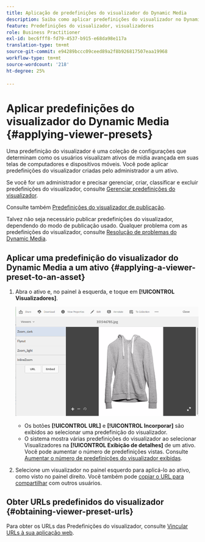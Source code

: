 ```yaml
---
title: Aplicação de predefinições do visualizador do Dynamic Media
description: Saiba como aplicar predefinições do visualizador no Dynamic Media.
feature: Predefinições do visualizador, visualizadores
role: Business Practitioner
exl-id: bec6fff8-fd79-4537-b915-e68da98e117a
translation-type: tm+mt
source-git-commit: e94289bccc09ceed89a2f8b926817507eaa19968
workflow-type: tm+mt
source-wordcount: '218'
ht-degree: 25%

---
```


# Aplicar predefinições do visualizador do Dynamic Media {#applying-viewer-presets}

Uma predefinição do visualizador é uma coleção de configurações que determinam como os usuários visualizam ativos de mídia avançada em suas telas de computadores e dispositivos móveis. Você pode aplicar predefinições do visualizador criadas pelo administrador a um ativo.

Se você for um administrador e precisar gerenciar, criar, classificar e excluir predefinições do visualizador, consulte [Gerenciar predefinições do visualizador](managing-viewer-presets.md).

Consulte também [Predefinições do visualizador de publicação](managing-viewer-presets.md#publishing-viewer-presets).

Talvez não seja necessário publicar predefinições do visualizador, dependendo do modo de publicação usado.
Qualquer problema com as predefinições do visualizador, consulte [Resolução de problemas do Dynamic Media](troubleshoot-dm.md#viewers).

## Aplicar uma predefinição do visualizador do Dynamic Media a um ativo {#applying-a-viewer-preset-to-an-asset}

1. Abra o ativo e, no painel à esquerda, e toque em **[!UICONTROL Visualizadores]**.

   ![chlimage_1-104](assets/chlimage_1-104.png)

   * Os botões **[!UICONTROL URL]** e **[!UICONTROL Incorporar]** são exibidos ao selecionar uma predefinição do visualizador.
   * O sistema mostra várias predefinições do visualizador ao selecionar Visualizadores na **[!UICONTROL Exibição de detalhes]** de um ativo. Você pode aumentar o número de predefinições vistas. Consulte [Aumentar o número de predefinições do visualizador exibidas](managing-viewer-presets.md).

1. Selecione um visualizador no painel esquerdo para aplicá-lo ao ativo, como visto no painel direito. Você também pode [copiar o URL para compartilhar](linking-urls-to-yourwebapplication.md) com outros usuários.

## Obter URLs predefinidos do visualizador {#obtaining-viewer-preset-urls}

Para obter os URLs das Predefinições do visualizador, consulte [Vincular URLs à sua aplicação web](linking-urls-to-yourwebapplication.md).
